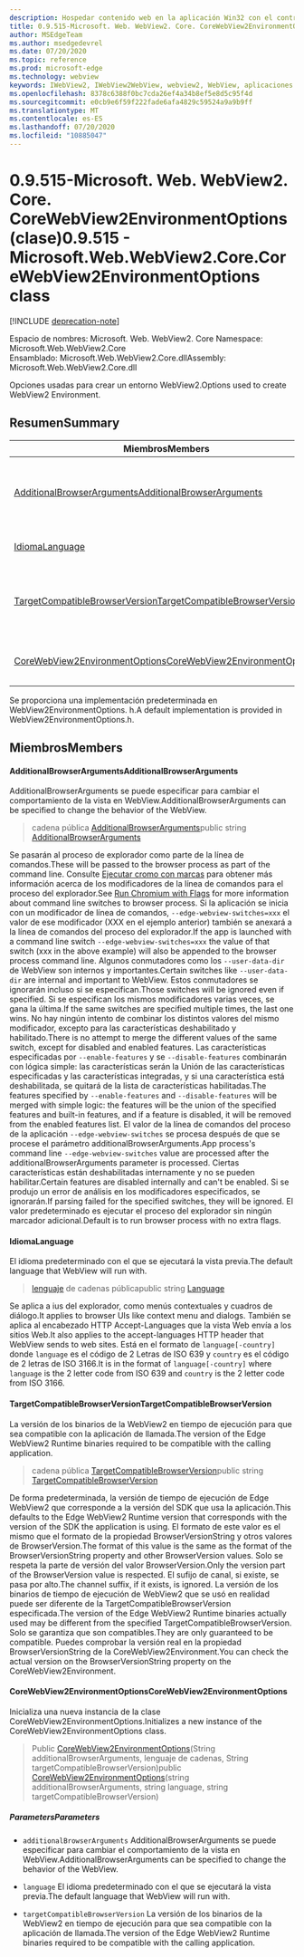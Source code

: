 ```yaml
---
description: Hospedar contenido web en la aplicación Win32 con el control Microsoft Edge WebView2
title: 0.9.515-Microsoft. Web. WebView2. Core. CoreWebView2EnvironmentOptions
author: MSEdgeTeam
ms.author: msedgedevrel
ms.date: 07/20/2020
ms.topic: reference
ms.prod: microsoft-edge
ms.technology: webview
keywords: IWebView2, IWebView2WebView, webview2, WebView, aplicaciones Win32, Win32, Edge, ICoreWebView2, ICoreWebView2Controller, control de explorador, HTML Edge
ms.openlocfilehash: 8378c6388f0bc7cda26ef4a34b8ef5e8d5c95f4d
ms.sourcegitcommit: e0cb9e6f59f222fade6afa4829c59524a9a9b9ff
ms.translationtype: MT
ms.contentlocale: es-ES
ms.lasthandoff: 07/20/2020
ms.locfileid: "10885047"
---
```

# <span data-ttu-id="c8a27-104">0.9.515-Microsoft. Web. WebView2. Core. CoreWebView2EnvironmentOptions (clase)</span><span class="sxs-lookup"><span data-stu-id="c8a27-104">0.9.515 - Microsoft.Web.WebView2.Core.CoreWebView2EnvironmentOptions class</span></span> 

[!INCLUDE [deprecation-note](../../includes/deprecation-note.md)]

<span data-ttu-id="c8a27-105">Espacio de nombres: Microsoft. Web. WebView2. Core </span><span class="sxs-lookup"><span data-stu-id="c8a27-105">Namespace: Microsoft.Web.WebView2.Core</span></span>\
<span data-ttu-id="c8a27-106">Ensamblado: Microsoft.Web.WebView2.Core.dll</span><span class="sxs-lookup"><span data-stu-id="c8a27-106">Assembly: Microsoft.Web.WebView2.Core.dll</span></span>

<span data-ttu-id="c8a27-107">Opciones usadas para crear un entorno WebView2.</span><span class="sxs-lookup"><span data-stu-id="c8a27-107">Options used to create WebView2 Environment.</span></span>

## <span data-ttu-id="c8a27-108">Resumen</span><span class="sxs-lookup"><span data-stu-id="c8a27-108">Summary</span></span>

 <span data-ttu-id="c8a27-109">Miembros</span><span class="sxs-lookup"><span data-stu-id="c8a27-109">Members</span></span>                        | <span data-ttu-id="c8a27-110">Descripciones</span><span class="sxs-lookup"><span data-stu-id="c8a27-110">Descriptions</span></span>
--------------------------------|---------------------------------------------
[<span data-ttu-id="c8a27-111">AdditionalBrowserArguments</span><span class="sxs-lookup"><span data-stu-id="c8a27-111">AdditionalBrowserArguments</span></span>](#additionalbrowserarguments) | <span data-ttu-id="c8a27-112">AdditionalBrowserArguments se puede especificar para cambiar el comportamiento de la vista en WebView.</span><span class="sxs-lookup"><span data-stu-id="c8a27-112">AdditionalBrowserArguments can be specified to change the behavior of the WebView.</span></span>
[<span data-ttu-id="c8a27-113">Idioma</span><span class="sxs-lookup"><span data-stu-id="c8a27-113">Language</span></span>](#language) | <span data-ttu-id="c8a27-114">El idioma predeterminado con el que se ejecutará la vista previa.</span><span class="sxs-lookup"><span data-stu-id="c8a27-114">The default language that WebView will run with.</span></span>
[<span data-ttu-id="c8a27-115">TargetCompatibleBrowserVersion</span><span class="sxs-lookup"><span data-stu-id="c8a27-115">TargetCompatibleBrowserVersion</span></span>](#targetcompatiblebrowserversion) | <span data-ttu-id="c8a27-116">La versión de los binarios de la WebView2 en tiempo de ejecución para que sea compatible con la aplicación de llamada.</span><span class="sxs-lookup"><span data-stu-id="c8a27-116">The version of the Edge WebView2 Runtime binaries required to be compatible with the calling application.</span></span>
[<span data-ttu-id="c8a27-117">CoreWebView2EnvironmentOptions</span><span class="sxs-lookup"><span data-stu-id="c8a27-117">CoreWebView2EnvironmentOptions</span></span>](#corewebview2environmentoptions) | <span data-ttu-id="c8a27-118">Inicializa una nueva instancia de la clase CoreWebView2EnvironmentOptions.</span><span class="sxs-lookup"><span data-stu-id="c8a27-118">Initializes a new instance of the CoreWebView2EnvironmentOptions class.</span></span>

<span data-ttu-id="c8a27-119">Se proporciona una implementación predeterminada en WebView2EnvironmentOptions. h.</span><span class="sxs-lookup"><span data-stu-id="c8a27-119">A default implementation is provided in WebView2EnvironmentOptions.h.</span></span>

## <span data-ttu-id="c8a27-120">Miembros</span><span class="sxs-lookup"><span data-stu-id="c8a27-120">Members</span></span>

#### <span data-ttu-id="c8a27-121">AdditionalBrowserArguments</span><span class="sxs-lookup"><span data-stu-id="c8a27-121">AdditionalBrowserArguments</span></span> 

<span data-ttu-id="c8a27-122">AdditionalBrowserArguments se puede especificar para cambiar el comportamiento de la vista en WebView.</span><span class="sxs-lookup"><span data-stu-id="c8a27-122">AdditionalBrowserArguments can be specified to change the behavior of the WebView.</span></span>

> <span data-ttu-id="c8a27-123">cadena pública [AdditionalBrowserArguments](#additionalbrowserarguments)</span><span class="sxs-lookup"><span data-stu-id="c8a27-123">public string [AdditionalBrowserArguments](#additionalbrowserarguments)</span></span>

<span data-ttu-id="c8a27-124">Se pasarán al proceso de explorador como parte de la línea de comandos.</span><span class="sxs-lookup"><span data-stu-id="c8a27-124">These will be passed to the browser process as part of the command line.</span></span> <span data-ttu-id="c8a27-125">Consulte [Ejecutar cromo con marcas](https://aka.ms/RunChromiumWithFlags) para obtener más información acerca de los modificadores de la línea de comandos para el proceso del explorador.</span><span class="sxs-lookup"><span data-stu-id="c8a27-125">See [Run Chromium with Flags](https://aka.ms/RunChromiumWithFlags) for more information about command line switches to browser process.</span></span> <span data-ttu-id="c8a27-126">Si la aplicación se inicia con un modificador de línea de comandos, `--edge-webview-switches=xxx` el valor de ese modificador (XXX en el ejemplo anterior) también se anexará a la línea de comandos del proceso del explorador.</span><span class="sxs-lookup"><span data-stu-id="c8a27-126">If the app is launched with a command line switch `--edge-webview-switches=xxx` the value of that switch (xxx in the above example) will also be appended to the browser process command line.</span></span> <span data-ttu-id="c8a27-127">Algunos conmutadores como los `--user-data-dir` de WebView son internos y importantes.</span><span class="sxs-lookup"><span data-stu-id="c8a27-127">Certain switches like `--user-data-dir` are internal and important to WebView.</span></span> <span data-ttu-id="c8a27-128">Estos conmutadores se ignorarán incluso si se especifican.</span><span class="sxs-lookup"><span data-stu-id="c8a27-128">Those switches will be ignored even if specified.</span></span> <span data-ttu-id="c8a27-129">Si se especifican los mismos modificadores varias veces, se gana la última.</span><span class="sxs-lookup"><span data-stu-id="c8a27-129">If the same switches are specified multiple times, the last one wins.</span></span> <span data-ttu-id="c8a27-130">No hay ningún intento de combinar los distintos valores del mismo modificador, excepto para las características deshabilitado y habilitado.</span><span class="sxs-lookup"><span data-stu-id="c8a27-130">There is no attempt to merge the different values of the same switch, except for disabled and enabled features.</span></span> <span data-ttu-id="c8a27-131">Las características especificadas por `--enable-features` y se `--disable-features` combinarán con lógica simple: las características serán la Unión de las características especificadas y las características integradas, y si una característica está deshabilitada, se quitará de la lista de características habilitadas.</span><span class="sxs-lookup"><span data-stu-id="c8a27-131">The features specified by `--enable-features` and `--disable-features` will be merged with simple logic: the features will be the union of the specified features and built-in features, and if a feature is disabled, it will be removed from the enabled features list.</span></span> <span data-ttu-id="c8a27-132">El valor de la línea de comandos del proceso de la aplicación `--edge-webview-switches` se procesa después de que se procese el parámetro additionalBrowserArguments.</span><span class="sxs-lookup"><span data-stu-id="c8a27-132">App process's command line `--edge-webview-switches` value are processed after the additionalBrowserArguments parameter is processed.</span></span> <span data-ttu-id="c8a27-133">Ciertas características están deshabilitadas internamente y no se pueden habilitar.</span><span class="sxs-lookup"><span data-stu-id="c8a27-133">Certain features are disabled internally and can't be enabled.</span></span> <span data-ttu-id="c8a27-134">Si se produjo un error de análisis en los modificadores especificados, se ignorarán.</span><span class="sxs-lookup"><span data-stu-id="c8a27-134">If parsing failed for the specified switches, they will be ignored.</span></span> <span data-ttu-id="c8a27-135">El valor predeterminado es ejecutar el proceso del explorador sin ningún marcador adicional.</span><span class="sxs-lookup"><span data-stu-id="c8a27-135">Default is to run browser process with no extra flags.</span></span>

#### <span data-ttu-id="c8a27-136">Idioma</span><span class="sxs-lookup"><span data-stu-id="c8a27-136">Language</span></span> 

<span data-ttu-id="c8a27-137">El idioma predeterminado con el que se ejecutará la vista previa.</span><span class="sxs-lookup"><span data-stu-id="c8a27-137">The default language that WebView will run with.</span></span>

> <span data-ttu-id="c8a27-138">[lenguaje](#language) de cadenas pública</span><span class="sxs-lookup"><span data-stu-id="c8a27-138">public string [Language](#language)</span></span>

<span data-ttu-id="c8a27-139">Se aplica a ius del explorador, como menús contextuales y cuadros de diálogo.</span><span class="sxs-lookup"><span data-stu-id="c8a27-139">It applies to browser UIs like context menu and dialogs.</span></span> <span data-ttu-id="c8a27-140">También se aplica al encabezado HTTP Accept-Languages que la vista Web envía a los sitios Web.</span><span class="sxs-lookup"><span data-stu-id="c8a27-140">It also applies to the accept-languages HTTP header that WebView sends to web sites.</span></span> <span data-ttu-id="c8a27-141">Está en el formato de `language[-country]` donde `language` es el código de 2 Letras de ISO 639 y `country` es el código de 2 letras de ISO 3166.</span><span class="sxs-lookup"><span data-stu-id="c8a27-141">It is in the format of `language[-country]` where `language` is the 2 letter code from ISO 639 and `country` is the 2 letter code from ISO 3166.</span></span>

#### <span data-ttu-id="c8a27-142">TargetCompatibleBrowserVersion</span><span class="sxs-lookup"><span data-stu-id="c8a27-142">TargetCompatibleBrowserVersion</span></span> 

<span data-ttu-id="c8a27-143">La versión de los binarios de la WebView2 en tiempo de ejecución para que sea compatible con la aplicación de llamada.</span><span class="sxs-lookup"><span data-stu-id="c8a27-143">The version of the Edge WebView2 Runtime binaries required to be compatible with the calling application.</span></span>

> <span data-ttu-id="c8a27-144">cadena pública [TargetCompatibleBrowserVersion](#targetcompatiblebrowserversion)</span><span class="sxs-lookup"><span data-stu-id="c8a27-144">public string [TargetCompatibleBrowserVersion](#targetcompatiblebrowserversion)</span></span>

<span data-ttu-id="c8a27-145">De forma predeterminada, la versión de tiempo de ejecución de Edge WebView2 que corresponde a la versión del SDK que usa la aplicación.</span><span class="sxs-lookup"><span data-stu-id="c8a27-145">This defaults to the Edge WebView2 Runtime version that corresponds with the version of the SDK the application is using.</span></span> <span data-ttu-id="c8a27-146">El formato de este valor es el mismo que el formato de la propiedad BrowserVersionString y otros valores de BrowserVersion.</span><span class="sxs-lookup"><span data-stu-id="c8a27-146">The format of this value is the same as the format of the BrowserVersionString property and other BrowserVersion values.</span></span> <span data-ttu-id="c8a27-147">Solo se respeta la parte de versión del valor BrowserVersion.</span><span class="sxs-lookup"><span data-stu-id="c8a27-147">Only the version part of the BrowserVersion value is respected.</span></span> <span data-ttu-id="c8a27-148">El sufijo de canal, si existe, se pasa por alto.</span><span class="sxs-lookup"><span data-stu-id="c8a27-148">The channel suffix, if it exists, is ignored.</span></span> <span data-ttu-id="c8a27-149">La versión de los binarios de tiempo de ejecución de WebView2 que se usó en realidad puede ser diferente de la TargetCompatibleBrowserVersion especificada.</span><span class="sxs-lookup"><span data-stu-id="c8a27-149">The version of the Edge WebView2 Runtime binaries actually used may be different from the specified TargetCompatibleBrowserVersion.</span></span> <span data-ttu-id="c8a27-150">Solo se garantiza que son compatibles.</span><span class="sxs-lookup"><span data-stu-id="c8a27-150">They are only guaranteed to be compatible.</span></span> <span data-ttu-id="c8a27-151">Puedes comprobar la versión real en la propiedad BrowserVersionString de la CoreWebView2Environment.</span><span class="sxs-lookup"><span data-stu-id="c8a27-151">You can check the actual version on the BrowserVersionString property on the CoreWebView2Environment.</span></span>

#### <span data-ttu-id="c8a27-152">CoreWebView2EnvironmentOptions</span><span class="sxs-lookup"><span data-stu-id="c8a27-152">CoreWebView2EnvironmentOptions</span></span> 

<span data-ttu-id="c8a27-153">Inicializa una nueva instancia de la clase CoreWebView2EnvironmentOptions.</span><span class="sxs-lookup"><span data-stu-id="c8a27-153">Initializes a new instance of the CoreWebView2EnvironmentOptions class.</span></span>

> <span data-ttu-id="c8a27-154">Public [CoreWebView2EnvironmentOptions](#corewebview2environmentoptions)(String additionalBrowserArguments, lenguaje de cadenas, String targetCompatibleBrowserVersion)</span><span class="sxs-lookup"><span data-stu-id="c8a27-154">public  [CoreWebView2EnvironmentOptions](#corewebview2environmentoptions)(string additionalBrowserArguments, string language, string targetCompatibleBrowserVersion)</span></span>

##### <span data-ttu-id="c8a27-155">Parameters</span><span class="sxs-lookup"><span data-stu-id="c8a27-155">Parameters</span></span>
* `additionalBrowserArguments` <span data-ttu-id="c8a27-156">AdditionalBrowserArguments se puede especificar para cambiar el comportamiento de la vista en WebView.</span><span class="sxs-lookup"><span data-stu-id="c8a27-156">AdditionalBrowserArguments can be specified to change the behavior of the WebView.</span></span> 

* `language` <span data-ttu-id="c8a27-157">El idioma predeterminado con el que se ejecutará la vista previa.</span><span class="sxs-lookup"><span data-stu-id="c8a27-157">The default language that WebView will run with.</span></span> 

* `targetCompatibleBrowserVersion` <span data-ttu-id="c8a27-158">La versión de los binarios de la WebView2 en tiempo de ejecución para que sea compatible con la aplicación de llamada.</span><span class="sxs-lookup"><span data-stu-id="c8a27-158">The version of the Edge WebView2 Runtime binaries required to be compatible with the calling application.</span></span>

